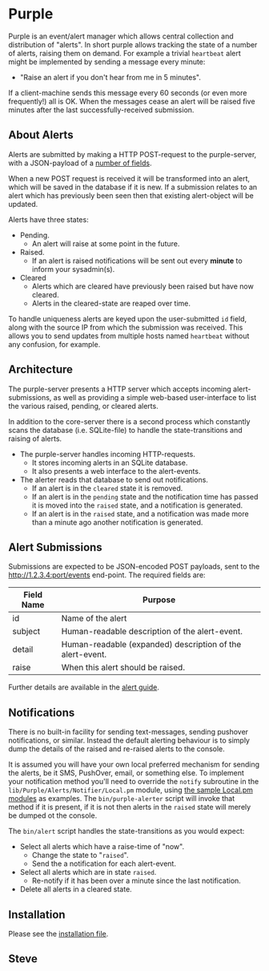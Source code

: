 # Purple

Purple is an event/alert manager which allows central collection and distribution of "alerts".  In short purple allows tracking the state of a number of alerts, raising them on demand.  For example a trivial `heartbeat` alert might be implemented by sending a message every minute:

* "Raise an alert if you don't hear from me in 5 minutes".

If a client-machine sends this message every 60 seconds (or even more frequently!) all is OK.  When the messages cease an alert will be raised five minutes after the last successfully-received submission.



## About Alerts

Alerts are submitted by making a HTTP POST-request to the purple-server, with a JSON-payload of a [number of fields](ALERTS.md).

When a new POST request is received it will be transformed into an alert, which will be saved in the database if it is new.  If a submission relates to an alert which has previously been seen then that existing alert-object will be updated.

Alerts have three states:

* Pending.
   * An alert will raise at some point in the future.
* Raised.
   * If an alert is raised notifications will be sent out every **minute** to inform your sysadmin(s).
* Cleared
   * Alerts which are cleared have previously been raised but have now cleared.
   * Alerts in the cleared-state are reaped over time.

To handle uniqueness alerts are keyed upon the user-submitted `id` field, along with the source IP from which the submission was received.  This allows you to send updates from multiple hosts named `heartbeat` without any confusion, for example.


## Architecture

The purple-server presents a HTTP server which accepts incoming alert-submissions, as well as providing a simple web-based user-interface to list the various raised, pending, or cleared alerts.

In addition to the core-server there is a second process which constantly scans the database (i.e. SQLite-file) to handle the state-transitions and raising of alerts.

* The purple-server handles incoming HTTP-requests.
   * It stores incoming alerts in an SQLite database.
   * It also presents a web interface to the alert-events.
* The alerter reads that database to send out notifications.
   * If an alert is in the `cleared` state it is removed.
   * If an alert is in the `pending` state and the notification time has passed it is moved into the `raised` state, and a notification is generated.
   * If an alert is in the `raised` state, and a notification was made more than a minute ago another notification is generated.


## Alert Submissions

Submissions are expected to be JSON-encoded POST payloads, sent
to the http://1.2.3.4:port/events end-point.  The required fields are:

|Field Name | Purpose                                                   |
|-----------|-----------------------------------------------------------|
|id         | Name of the alert                                         |
|subject    | Human-readable description of the alert-event.            |
|detail     | Human-readable (expanded) description of the alert-event. |
|raise      | When this alert should be raised.                         |

Further details are available in the [alert guide](ALERTS.md).


## Notifications

There is no built-in facility for sending text-messages, sending pushover notifications, or similar.  Instead the default alerting behaviour is to simply dump the details of the raised and re-raised alerts to the console.

It is assumed you will have your own local preferred mechanism for sending the alerts, be it SMS, PushOver, email, or something else.  To implement your notification method you'll need to override the `notify` subroutine in the `lib/Purple/Alerts/Notifier/Local.pm` module, using [the sample Local.pm modules](https://github.com/skx/purple/blob/master/lib/Alerts/Notifier/) as examples.  The `bin/purple-alerter` script will invoke that method if it is present, if it is not then alerts in the `raised` state will merely be dumped ot the console.

The `bin/alert` script handles the state-transitions as you would expect:

* Select all alerts which have a raise-time of "now".
    * Change the state to "`raised`".
    * Send the a notification for each alert-event.
* Select all alerts which are in state `raised`.
   * Re-notify if it has been over a minute since the last notification.
* Delete all alerts in a cleared state.


## Installation

Please see the [installation file](INSTALL.md).



Steve
--
